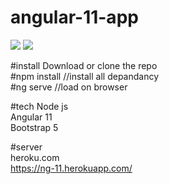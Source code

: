 # angular-11-app
<img src="https://https://raw.githubusercontent.com/harishwordpress/angular-11-app/master/img.png" />
<img  src="https://raw.githubusercontent.com/harishwordpress/angular-11-app/master/img_1.png" />


#install 
Download or clone the repo</br>
#npm install //install all depandancy </br>
#ng serve //load on browser </br>

#tech 
Node js </br>
Angular 11 </br>
Bootstrap 5</br>

#server </br>
heroku.com</br>
https://ng-11.herokuapp.com/</br>
